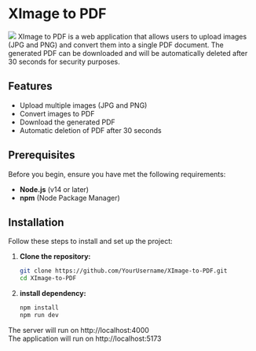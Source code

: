 # XImage to PDF
<img src="https://github.com/user-attachments/assets/5009ca2b-d94e-4a20-8732-2fb2dfa2249a" />
XImage to PDF is a web application that allows users to upload images (JPG and PNG) and convert them into a single PDF document. The generated PDF can be downloaded and will be automatically deleted after 30 seconds for security purposes.

## Features

- Upload multiple images (JPG and PNG)
- Convert images to PDF
- Download the generated PDF
- Automatic deletion of PDF after 30 seconds

## Prerequisites

Before you begin, ensure you have met the following requirements:

- **Node.js** (v14 or later)
- **npm** (Node Package Manager)

## Installation

Follow these steps to install and set up the project:

1. **Clone the repository:**

   ```bash
   git clone https://github.com/YourUsername/XImage-to-PDF.git
   cd XImage-to-PDF
2. **install dependency:**

   ```bash
   npm install
   npm run dev

The server will run on http://localhost:4000 <br/>
The application will run on http://localhost:5173

